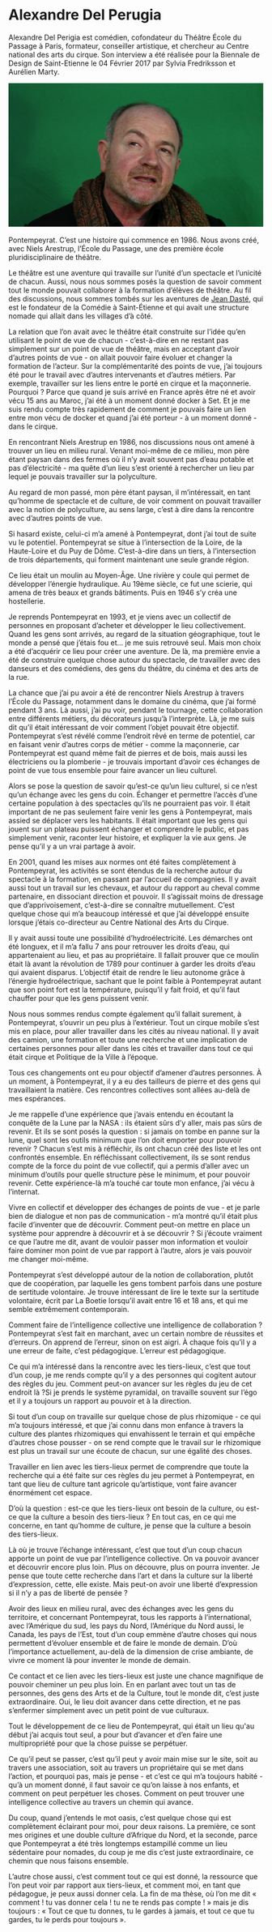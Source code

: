 # Alexandre Del Perugia

Alexandre Del Perigia est comédien, cofondateur du Théâtre École du Passage à Paris, formateur, conseiller artistique, et chercheur au Centre national des arts du cirque. Son interview a été réalisée pour la Biennale de Design de Saint-Etienne le 04 Février 2017 par Sylvia Fredriksson et Aurélien Marty.

![](../.gitbook/assets/alexandre_del_perugia.png)

Pontempeyrat. C’est une histoire qui commence en 1986. Nous avons créé, avec Niels Arestrup, l’École du Passage, une des première école pluridisciplinaire de théâtre.

Le théâtre est une aventure qui travaille sur l’unité d’un spectacle et l’unicité de chacun. Aussi, nous nous sommes posés la question de savoir comment tout le monde pouvait collaborer à la formation d’élèves de théâtre. Au fil des discussions, nous sommes tombés sur les aventures de [Jean Dasté](https://fr.wikipedia.org/wiki/Jean_Dasté), qui est le fondateur de la Comédie à Saint-Étienne et qui avait une structure nomade qui allait dans les villages d’à côté.

La relation que l’on avait avec le théâtre était construite sur l’idée qu’en utilisant le point de vue de chacun - c’est-à-dire en ne restant pas simplement sur un point de vue de théâtre, mais en acceptant d’avoir d’autres points de vue - on allait pouvoir faire évoluer et changer la formation de l’acteur. Sur la complémentarité des points de vue, j’ai toujours été pour le travail avec d’autres intervenants et d’autres métiers. Par exemple, travailler sur les liens entre le porté en cirque et la maçonnerie. Pourquoi ? Parce que quand je suis arrivé en France après être né et avoir vécu 15 ans au Maroc, j’ai été à un moment donné docker à Set. Et je me suis rendu compte très rapidement de comment je pouvais faire un lien entre mon vécu de docker et quand j’ai été porteur - à un moment donné - dans le cirque.

En rencontrant Niels Arestrup en 1986, nos discussions nous ont amené à trouver un lieu en milieu rural. Venant moi-même de ce milieu, mon père étant paysan dans des fermes où il n’y avait souvent pas d’eau potable et pas d’électricité - ma quête d’un lieu s’est orienté à rechercher un lieu par lequel je pouvais travailler sur la polyculture.

Au regard de mon passé, mon père étant paysan, il m’intéressait, en tant qu’homme de spectacle et de culture, de voir comment on pouvait travailler avec la notion de polyculture, au sens large, c’est à dire dans la rencontre avec d’autres points de vue.

Si hasard existe, celui-ci m’a amené à Pontempeyrat, dont j’ai tout de suite vu le potentiel. Pontempeyrat se situe à l’intersection de la Loire, de la Haute-Loire et du Puy de Dôme. C’est-à-dire dans un tiers, à l’intersection de trois départements, qui forment maintenant une seule grande région.

Ce lieu était un moulin au Moyen-Âge. Une rivière y coule qui permet de développer l’énergie hydraulique. Au 19ème siècle, ce fut une scierie, qui amena de très beaux et grands bâtiments. Puis en 1946 s’y créa une hostellerie.

Je reprends Pontempeyrat en 1993, et je viens avec un collectif de personnes en proposant d’acheter et développer le lieu collectivement. Quand les gens sont arrivés, au regard de la situation géographique, tout le monde a pensé que j’étais fou et… je me suis retrouvé seul. Mais mon choix a été d’acquérir ce lieu pour créer une aventure. De là, ma première envie a été de construire quelque chose autour du spectacle, de travailler avec des danseurs et des comédiens, des gens du théâtre, du cinéma et des arts de la rue.

La chance que j’ai pu avoir a été de rencontrer Niels Arestrup à travers l’École du Passage, notamment dans le domaine du cinéma, que j’ai formé pendant 3 ans. Là aussi, j’ai pu voir, pendant le tournage, cette collaboration entre différents métiers, du décorateurs jusqu’à l’interprète. Là, je me suis dit qu’il était intéressant de voir comment l’objet pouvait être objectif. Pontempeyrat s’est révélé comme l’endroit rêvé en terme de potentiel, car en faisant venir d’autres corps de métier - comme la maçonnerie, car Pontempeyrat est quand même fait de pierres et de bois, mais aussi les électriciens ou la plomberie - je trouvais important d’avoir ces échanges de point de vue tous ensemble pour faire avancer un lieu culturel.

Alors se pose la question de savoir qu’est-ce qu’un lieu culturel, si ce n’est qu’un échange avec les gens du coin. Échanger et permettre l’accès d’une certaine population à des spectacles qu’ils ne pourraient pas voir. Il était important de ne pas seulement faire venir les gens à Pontempeyrat, mais assied se déplacer vers les habitants. Il était important que les gens qui jouent sur un plateau puissent échanger et comprendre le public, et pas simplement venir, raconter leur histoire, et expliquer la vie aux gens. Je pense qu’il y a un vrai partage à avoir.

En 2001, quand les mises aux normes ont été faites complètement à Pontempeyrat, les activités se sont étendus de la recherche autour du spectacle à la formation, en passant par l’accueil de compagnies. Il y avait aussi tout un travail sur les chevaux, et autour du rapport au cheval comme partenaire, en dissociant direction et pouvoir. Il s’agissait moins de dressage que d’apprivoisement, c’est-à-dire se connaître mutuellement. C’est quelque chose qui m’a beaucoup intéressé et que j’ai développé ensuite lorsque j’étais co-directeur au Centre National des Arts du Cirque.

Il y avait aussi toute une possibilité d’hydroélectricité. Les démarches ont été longuex, et il m’a fallu 7 ans pour retrouver les droits d’eau, qui appartenaient au lieu, et pas au propriétaire. Il fallait prouver que ce moulin était là avant la révolution de 1789 pour continuer à garder les droits d’eau qui avaient disparus. L’objectif était de rendre le lieu autonome grâce à l’énergie hydroélectrique, sachant que le point faible à Pontempeyrat autant que son point fort est la température, puisqu’il y fait froid, et qu’il faut chauffer pour que les gens puissent venir.

Nous nous sommes rendus compte également qu’il fallait surement, à Pontempeyrat, s’ouvrir un peu plus à l’extérieur. Tout un cirque mobile s’est mis en place, pour aller travailler dans les cités au niveau national. Il y avait des camion, une formation et toute une recherche et une implication de certaines personnes pour aller dans les cités et travailler dans tout ce qui était cirque et Politique de la Ville à l’époque.

Tous ces changements ont eu pour objectif d’amener d’autres personnes. À un moment, à Pontempeyrat, il y a eu des tailleurs de pierre et des gens qui travaillaient la matière. Ces rencontres collectives sont allées au-delà de mes espérances.

Je me rappelle d’une expérience que j’avais entendu en écoutant la conquête de la Lune par la NASA : ils étaient sûrs d’y aller, mais pas sûrs de revenir. Et ils se sont posés la question : si jamais on tombe en panne sur la lune, quel sont les outils minimum que l’on doit emporter pour pouvoir revenir ? Chacun s’est mis à réfléchir, ils ont chacun créé des liste et les ont confrontés ensemble. En réfléchissant collectivement, ils se sont rendus compte de la force du point de vue collectif, qui a permis d’aller avec un minimum d’outils pour quelle structure pèse le minimum, et pour pouvoir revenir. Cette expérience-là m’a touché car toute mon enfance, j’ai vécu à l’internat.

Vivre en collectif et développer des échanges de points de vue - et je parle bien de dialogue et non pas de communication - m’a montré qu’il était plus facile d’inventer que de découvrir. Comment peut-on mettre en place un système pour apprendre à découvrir et à se découvrir ? Si j’écoute vraiment ce que l’autre me dit, avant de vouloir passer mon information et vouloir faire dominer mon point de vue par rapport à l’autre, alors je vais pouvoir me changer moi-même.

Pontempeyrat s’est développé autour de la notion de collaboration, plutôt que de coopération, par laquelle les gens tombent parfois dans une posture de sertitude volontaire. Je trouve intéressant de lire le texte sur la sertitude volontaire, écrit par La Boetie lorsqu’il avait entre 16 et 18 ans, et qui me semble extrêmement contemporain.

Comment faire de l’intelligence collective une intelligence de collaboration ? Pontempeyrat s’est fait en marchant, avec un certain nombre de réussites et d’erreurs. On apprend de l’erreur, sinon on est aigri. À chaque fois qu’il y a une erreur de faite, c’est pédagogique. L’erreur est pédagogique.

Ce qui m’a intéressé dans la rencontre avec les tiers-lieux, c’est que tout d’un coup, je me rends compte qu’il y a des personnes qui cogitent autour des règles du jeu. Comment peut-on avancer sur les règles du jeu de cet endroit là ?Si je prends le système pyramidal, on travaille souvent sur l’égo et il y a toujours un rapport au pouvoir et à la direction.

Si tout d’un coup on travaille sur quelque chose de plus rhizomique - ce qui m’a toujours intéressé, et que j’ai connu dans mon enfance à travers la culture des plantes rhizomiques qui envahissent le terrain et qui empêche d’autres chose pousser - on se rend compte que le travail sur le rhizomique est plus un travail sur une écoute de chacun, sur une égalité des choses.

Travailler en lien avec les tiers-lieux permet de comprendre que toute la recherche qui a été faite sur ces règles du jeu permet à Pontempeyrat, en tant que lieu de culture tant agricole qu’artistique, vont faire avancer énormément cet espace.

D’où la question : est-ce que les tiers-lieux ont besoin de la culture, ou est-ce que la culture a besoin des tiers-lieux ? En tout cas, en ce qui me concerne, en tant qu’homme de culture, je pense que la culture a besoin des tiers-lieux.

Là où je trouve l’échange intéressant, c’est que tout d’un coup chacun apporte un point de vue par l’intelligence collective. On va pouvoir avancer et découvrir encore plus loin. Plus on découvre, plus on pourra inventer. Je pense que toute cette recherche dans l’art et dans la culture sur la liberté d’expression, cette, elle existe. Mais peut-on avoir une liberté d’expression si il n’y a pas de liberté de pensée ?

Avoir des lieux en milieu rural, avec des échanges avec les gens du territoire, et concernant Pontempeyrat, tous les rapports à l’international, avec l’Amérique du sud, les pays du Nord, l’Amérique du Nord aussi, le Canada, les pays de l’Est, tout d’un coup emmène d’autre choses qui nous permettent d’évoluer ensemble et de faire le monde de demain. D’où l’importance actuellement, au-delà de la dimension de crise ambiante, de vivre ce moment là pour inventer le monde de demain.

Ce contact et ce lien avec les tiers-lieux est juste une chance magnifique de pouvoir cheminer un peu plus loin. En en parlant avec tout un tas de personnes, des gens des Arts et de la Culture, tout le monde dit, c’est juste extraordinaire. Oui, le lieu doit avancer dans cette direction, et ne pas s’enfermer simplement avec un petit point de vue culturaux.

Tout le développement de ce lieu de Pontempeyrat, qui était un lieu qu'au début j’ai acquis tout seul, a pour but d’avancer et d’en faire une multipropriété pour que la chose puisse se perpétuer.

Ce qu’il peut se passer, c’est qu’il peut y avoir main mise sur le site, soit au travers une association, soit au travers un propriétaire qui se met dans l’action, et pourquoi pas, mais je pense - et c’est ce qui m’a toujours habité - qu’à un moment donné, il faut savoir ce qu’on laisse à nos enfants, et comment on peut perpétuer les choses. Comment on peut trouver une intelligence collective au travers un chemin qui avance.

Du coup, quand j’entends le mot oasis, c’est quelque chose qui est complètement éclairant pour moi, pour deux raisons. La première, ce sont mes origines et une double culture d’Afrique du Nord, et la seconde, parce que Pontempeyrat a été très longtemps estampillé comme un lieu sédentaire pour nomades, du coup je me dis c’est juste extraordinaire, ce chemin que nous faisons ensemble.

L’autre chose aussi, c’est comment tout ce qui est donné, la ressource que l’on peut voir par rapport aux tiers-lieux, et comment moi, en tant que pédagogue, je peux aussi donner cela. La fin de ma thèse, où l’on me dit « comment ! tu vas donner cela ! tu ne te rends pas compte ! » mais je dis toujours : « Tout ce que tu donnes, tu le gardes à jamais, et tout ce que tu gardes, tu le perds pour toujours ».

